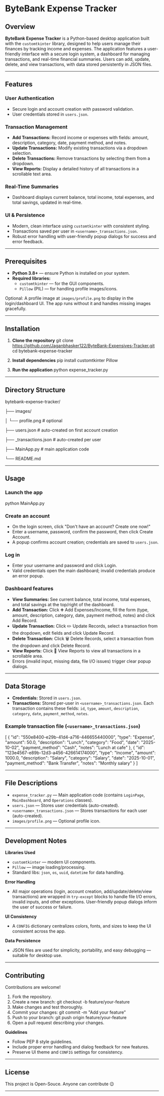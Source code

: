 # ByteBank Expense Tracker

## Overview
**ByteBank Expense Tracker** is a Python-based desktop application built with the `customtkinter` library, designed to help users manage their finances by tracking income and expenses. The application features a user-friendly interface with a secure login system, a dashboard for managing transactions, and real-time financial summaries. Users can add, update, delete, and view transactions, with data stored persistently in JSON files.

---

## Features

### User Authentication
- Secure login and account creation with password validation.
- User credentials stored in `users.json`.

### Transaction Management
- **Add Transactions:** Record income or expenses with fields: amount, description, category, date, payment method, and notes.
- **Update Transactions:** Modify existing transactions via a dropdown selection.
- **Delete Transactions:** Remove transactions by selecting them from a dropdown.
- **View Reports:** Display a detailed history of all transactions in a scrollable text area.

### Real-Time Summaries
- Dashboard displays current balance, total income, total expenses, and total savings, updated in real-time.

### UI & Persistence
- Modern, clean interface using `customtkinter` with consistent styling.
- Transactions saved per user in `<username>_transactions.json`.
- Robust error handling with user-friendly popup dialogs for success and error feedback.

---

## Prerequisites
- **Python 3.8+** — ensure Python is installed on your system.
- **Required libraries:**
  - `customtkinter` — for the GUI components.
  - `Pillow` (PIL) — for handling profile images/icons.

Optional: A profile image at `images/profile.png` to display in the login/dashboard UI. The app runs without it and handles missing images gracefully.

---

## Installation

1. **Clone the repository**
   git clone https://github.com/Jaganbhasker122/ByteBank-Expensives-Tracker.git
   cd bytebank-expense-tracker

2. **Install dependencies**
   pip install customtkinter Pillow

3. **Run the application**
   python expense_tracker.py

---

## Directory Structure
bytebank-expense-tracker/

├── images/

│   └── profile.png            # optional

├── users.json                 # auto-created on first account creation

├── <username>_transactions.json  # auto-created per user

├── MainApp.py         # main application code

└── README.md

---

## Usage

### Launch the app
python MainApp.py

### Create an account
- On the login screen, click "Don't have an account? Create one now!"
- Enter a username, password, confirm the password, then click Create Account.
- A popup confirms account creation; credentials are saved to `users.json`.

### Log in
- Enter your username and password and click Login.
- Valid credentials open the main dashboard; invalid credentials produce an error popup.

### Dashboard features
- **View Summaries:** See current balance, total income, total expenses, and total savings at the top/right of the dashboard.
- **Add Transaction:** Click ➕ Add Expenses/Income, fill the form (type, amount, description, category, date, payment method, notes) and click Add Record.
- **Update Transaction:** Click ✏️ Update Records, select a transaction from the dropdown, edit fields and click Update Record.
- **Delete Transaction:** Click 🗑 Delete Records, select a transaction from the dropdown and click Delete Record.
- **View Reports:** Click 📑 View Reports to view all transactions in a scrollable area.
- Errors (invalid input, missing data, file I/O issues) trigger clear popup dialogs.

---

## Data Storage

- **Credentials:** Stored in `users.json`.  
- **Transactions:** Stored per-user in `<username>_transactions.json`. Each transaction contains these fields: `id`, `type`, `amount`, `description`, `category`, `date`, `payment_method`, `notes`.

### Example transaction file (`<username>_transactions.json`)
[
    {
        "id": "550e8400-e29b-41d4-a716-446655440000",
        "type": "Expense",
        "amount": 50.0,
        "description": "Lunch",
        "category": "Food",
        "date": "2025-10-02",
        "payment_method": "Cash",
        "notes": "Lunch at cafe"
    },
    {
        "id": "123e4567-e89b-12d3-a456-426614174000",
        "type": "Income",
        "amount": 1000.0,
        "description": "Salary",
        "category": "Salary",
        "date": "2025-10-01",
        "payment_method": "Bank Transfer",
        "notes": "Monthly salary"
    }
]

---

## File Descriptions
- `expense_tracker.py` — Main application code (contains `LoginPage`, `MainDashboard`, and `Operations` classes).
- `users.json` — Stores user credentials (auto-created).
- `<username>_transactions.json` — Stores transactions for each user (auto-created).
- `images/profile.png` — Optional profile icon.

---

## Development Notes

**Libraries Used**
- `customtkinter` — modern UI components.
- `Pillow` — image loading/processing.
- Standard libs: `json`, `os`, `uuid`, `datetime` for data handling.

**Error Handling**
- All major operations (login, account creation, add/update/delete/view transactions) are wrapped in `try-except` blocks to handle file I/O errors, invalid inputs, and other exceptions. User-friendly popup dialogs inform the user of success or failure.

**UI Consistency**
- A `CONFIG` dictionary centralizes colors, fonts, and sizes to keep the UI consistent across the app.

**Data Persistence**
- JSON files are used for simplicity, portability, and easy debugging — suitable for desktop use.

---

## Contributing

Contributions are welcome!

1. Fork the repository.
2. Create a new branch:
   git checkout -b feature/your-feature
3. Make changes and test thoroughly.
4. Commit your changes:
   git commit -m "Add your feature"
5. Push to your branch:
   git push origin feature/your-feature
6. Open a pull request describing your changes.

**Guidelines**
- Follow PEP 8 style guidelines.
- Include proper error handling and dialog feedback for new features.
- Preserve UI theme and `CONFIG` settings for consistency.

---

## License
This project is Open-Souce. Anyone can contribute 😉

---
